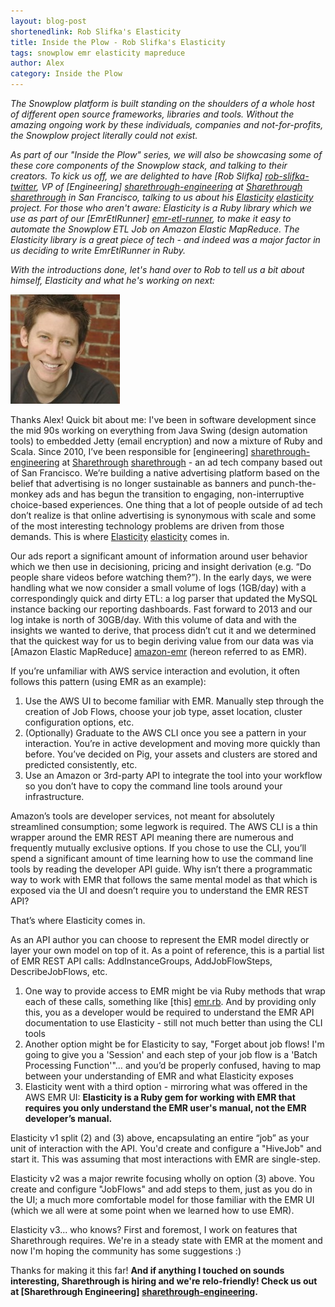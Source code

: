 ```yaml
---
layout: blog-post
shortenedlink: Rob Slifka's Elasticity
title: Inside the Plow - Rob Slifka's Elasticity
tags: snowplow emr elasticity mapreduce
author: Alex
category: Inside the Plow
---
```


_The Snowplow platform is built standing on the shoulders of a whole host of different open source frameworks, libraries and tools. Without the amazing ongoing work by these individuals, companies and not-for-profits, the Snowplow project literally could not exist._

_As part of our "Inside the Plow" series, we will also be showcasing some of these core components of the Snowplow stack, and talking to their creators. To kick us off, we are delighted to have [Rob Slifka] [rob-slifka-twitter], VP of [Engineering] [sharethrough-engineering] at [Sharethrough] [sharethrough] in San Francisco, talking to us about his [Elasticity] [elasticity] project. For those who aren't aware: Elasticity is a Ruby library which we use as part of our [EmrEtlRunner] [emr-etl-runner], to make it easy to automate the Snowplow ETL Job on Amazon Elastic MapReduce. The Elasticity library is a great piece of tech - and indeed was a major factor in us deciding to write EmrEtlRunner in Ruby._

_With the introductions done, let's hand over to Rob to tell us a bit about himself, Elasticity and what he's working on next:_

![rob-slifka-img][rob-slifka-img]

Thanks Alex! Quick bit about me: I've been in software development since the mid 90s working on everything from Java Swing (design automation tools) to embedded Jetty (email encryption) and now a mixture of Ruby and Scala. Since 2010, I’ve been responsible for [engineering] [sharethrough-engineering] at [Sharethrough] [sharethrough] - an ad tech company based out of San Francisco.  We’re building a native advertising platform based on the belief that advertising is no longer sustainable as banners and punch-the-monkey ads and has begun the transition to engaging, non-interruptive choice-based experiences. One thing that a lot of people outside of ad tech don’t realize is that online advertising is synonymous with scale and some of the most interesting technology problems are driven from those demands.  This is where [Elasticity] [elasticity] comes in.

<!--more-->

Our ads report a significant amount of information around user behavior which we then use in decisioning, pricing and insight derivation (e.g. “Do people share videos before watching them?”).  In the early days, we were handling what we now consider a small volume of logs (1GB/day) with a correspondingly quick and dirty ETL: a log parser that updated the MySQL instance backing our reporting dashboards.  Fast forward to 2013 and our log intake is north of 30GB/day.  With this volume of data and with the insights we wanted to derive, that process didn’t cut it and we determined that the quickest way for us to begin deriving value from our data was via [Amazon Elastic MapReduce] [amazon-emr] (hereon referred to as EMR).

If you’re unfamiliar with AWS service interaction and evolution, it often follows this pattern (using EMR as an example):

1. Use the AWS UI to become familiar with EMR.  Manually step through the creation of Job Flows, choose your job type, asset location, cluster configuration options, etc.
2.  (Optionally) Graduate to the AWS CLI once you see a pattern in your interaction.  You’re in active development and moving more quickly than before.  You’ve decided on Pig, your assets and clusters are stored and predicted consistently, etc.
3. Use an Amazon or 3rd-party API to integrate the tool into your workflow so you don’t have to copy the command line tools around your infrastructure.

Amazon’s tools are developer services, not meant for absolutely streamlined consumption; some legwork is required.  The AWS CLI is a thin wrapper around the EMR REST API meaning there are numerous and frequently mutually exclusive options.  If you chose to use the CLI, you’ll spend a significant amount of time learning how to use the command line tools by reading the developer API guide.  Why isn’t there a programmatic way to work with EMR that follows the same mental model as that which is exposed via the UI and doesn’t require you to understand the EMR REST API?

That’s where Elasticity comes in.

As an API author you can choose to represent the EMR model directly or layer your own model on top of it.  As a point of reference, this is a partial list of EMR REST API calls: AddInstanceGroups, AddJobFlowSteps, DescribeJobFlows, etc.

1. One way to provide access to EMR might be via Ruby methods that wrap each of these calls, something like [this] [emr.rb].  And by providing only this, you as a developer would be required to understand the EMR API documentation to use Elasticity - still not much better than using the CLI tools
2. Another option might be for Elasticity to say, "Forget about job flows!  I'm going to give you a 'Session' and each step of your job flow is a 'Batch Processing Function'"… and you’d be properly confused, having to map between your understanding of EMR and what Elasticity exposes
3. Elasticity went with a third option - mirroring what was offered in the AWS EMR UI: **Elasticity is a Ruby gem for working with EMR that requires you only understand the EMR user's manual, not the EMR developer’s manual.**

Elasticity v1 split (2) and (3) above, encapsulating an entire “job” as your unit of interaction with the API. You'd create and configure a "HiveJob" and start it. This was assuming that most interactions with EMR are single-step.

Elasticity v2 was a major rewrite focusing wholly on option (3) above.  You create and configure "JobFlows" and add steps to them, just as you do in the UI; a much more comfortable model for those familiar with the EMR UI (which we all were at some point when we learned how to use EMR).

Elasticity v3... who knows?  First and foremost, I work on features that Sharethrough requires. We're in a steady state with EMR at the moment and now I'm hoping the community has some suggestions :)

Thanks for making it this far! **And if anything I touched on sounds interesting, Sharethrough is hiring and we're relo-friendly! Check us out at [Sharethrough Engineering] [sharethrough-engineering].**

[rob-slifka-twitter]: https://twitter.com/robslifka
[sharethrough]: http://www.sharethrough.com
[sharethrough-engineering]: http://www.sharethrough.com/engineering
[elasticity]: https://github.com/rslifka/elasticity
[emr-etl-runner]: https://github.com/snowplow/snowplow/wiki/setting-up-EmrEtlRunner
[amazon-emr]: http://aws.amazon.com/elasticmapreduce/
[rob-slifka-img]: /static/img/blog/2013/03/rob-slifka.jpeg
[emr.rb]: https://github.com/rslifka/elasticity/blob/master/lib/elasticity/emr.rb